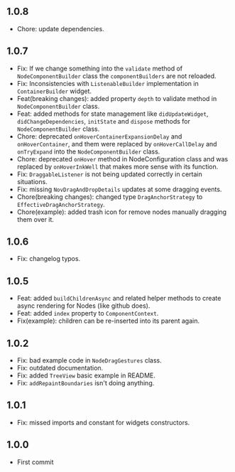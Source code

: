 ## 1.0.8

* Chore: update dependencies.

## 1.0.7

* Fix: If we change something into the `validate` method of `NodeComponentBuilder` class the `componentBuilders` are not reloaded.
* Fix: Inconsistencies with `ListenableBuilder` implementation in `ContainerBuilder` widget.
* Feat(breaking changes): added property `depth` to validate method in `NodeComponentBuilder` class.
* Feat: added methods for state management like `didUpdateWidget`, `didChangeDependencies`, `initState` and `dispose` methods for `NodeComponentBuilder` class.
* Chore: deprecated `onHoverContainerExpansionDelay` and `onHoverContainer`, and them were replaced by `onHoverCallDelay` and `onTryExpand` into the `NodeComponentBuilder` class.
* Chore: deprecated `onHover` method in NodeConfiguration class and was replaced by `onHoverInkWell` that makes more sense with its function.
* Fix: `DraggableListener` is not being updated correctly in certain situations.
* Fix: missing `NovDragAndDropDetails` updates at some dragging events.
* Chore(breaking changes): changed type `DragAnchorStrategy` to `EffectiveDragAnchorStrategy`.
* Chore(example): added trash icon for remove nodes manually dragging them over it.

## 1.0.6

* Fix: changelog typos.

## 1.0.5 

* Feat: added `buildChildrenAsync` and related helper methods to create async rendering for Nodes (like github does).
* Feat: added `index` property to `ComponentContext`.
* Fix(example): children can be re-inserted into its parent again.

## 1.0.2

* Fix: bad example code in `NodeDragGestures` class.
* Fix: outdated documentation.
* Fix: added `TreeView` basic example in README.
* Fix: `addRepaintBoundaries` isn't doing anything.

## 1.0.1

* Fix: missed imports and constant for widgets constructors.

## 1.0.0

* First commit
